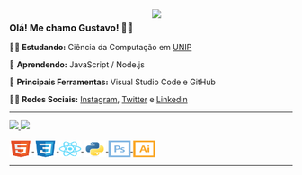 <img src = "https://user-images.githubusercontent.com/48793555/130126220-068d401c-6a4b-40c8-ab0a-a2cc6a7ba42d.png" width = "250px" align = "right">

### Olá! Me chamo Gustavo! 👨‍💻

:man_student: **Estudando:** Ciência da Computação em [UNIP](https://www.unip.br/)

🌱 **Aprendendo:** JavaScript / Node.js


:school_satchel: **Principais Ferramentas:** Visual Studio Code e GitHub

:raising_hand_man: **Redes Sociais:** [Instagram](https://www.instagram.com/biin.xd/), [Twitter](https://twitter.com/zBiin_) e [Linkedin](https://www.linkedin.com/in/gustavo-louren%C3%A7o-21739a17b/)


---

 <div>
  <a href="https://github.com/lourencx">
  <img height="180em" src="https://github-readme-stats.vercel.app/api?username=zBiin&show_icons=true&theme=dark&include_all_commits=true&count_private=true"/>
  <img height="180em" src="https://github-readme-stats.vercel.app/api/top-langs/?username=zBiin&layout=compact&langs_count=7&theme=dark"/>
</div>
<div style="display: inline_block"><br>
  <img align="center" alt="HTML" height="30" width="40" src="https://raw.githubusercontent.com/devicons/devicon/master/icons/html5/html5-original.svg">
  <img align="center" alt="CSS" height="30" width="40" src="https://raw.githubusercontent.com/devicons/devicon/master/icons/css3/css3-original.svg">
  <img align="center" alt="React" height="30" width="40" src="https://raw.githubusercontent.com/devicons/devicon/master/icons/react/react-original.svg">
  <img align="center" alt="Python" height="30" width="40" src="https://raw.githubusercontent.com/devicons/devicon/master/icons/python/python-original.svg">
  <img align="center" alt="Photoshop" height="30" width="40" src="https://raw.githubusercontent.com/devicons/devicon/00f02ef57fb7601fd1ddcc2fe6fe670fef3ae3e4/icons/photoshop/photoshop-line.svg">
  <img align="center" alt="Photoshop" height="30" width="40" src="https://raw.githubusercontent.com/devicons/devicon/00f02ef57fb7601fd1ddcc2fe6fe670fef3ae3e4/icons/illustrator/illustrator-line.svg">
</div>
  
 ---
